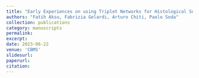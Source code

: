 ```yaml
---
title: "Early Experiences on using Triplet Networks for Histological Subtype Classification in Non-Small Cell Lung Cancer"
authors: "Fatih Aksu, Fabrizia Gelardi, Arturo Chiti, Paolo Soda"
collection: publications
category: manuscripts
permalink: 
excerpt: 
date: 2023-06-22
venue: 'CBMS'
slidesurl:
paperurl:
citation: 
---
```

